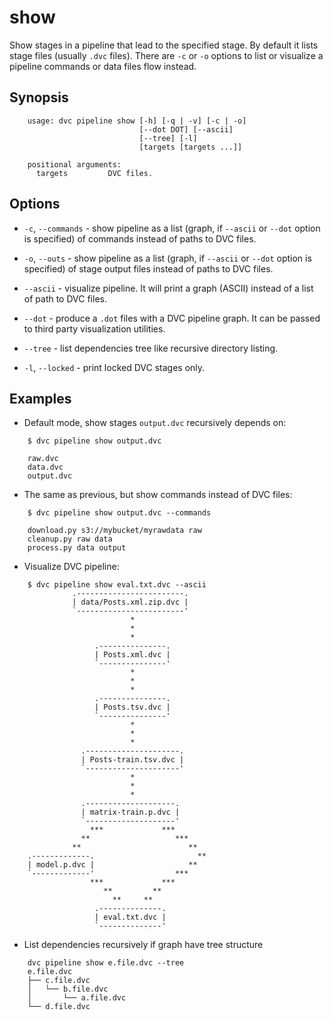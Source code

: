 # show

Show stages in a pipeline that lead to the specified stage. By default it lists
stage files (usually `.dvc` files). There are `-c` or `-o` options to list or
visualize a pipeline commands or data files flow instead.

## Synopsis

```usage
    usage: dvc pipeline show [-h] [-q | -v] [-c | -o]
                             [--dot DOT] [--ascii]
                             [--tree] [-l]
                             [targets [targets ...]]

    positional arguments:
      targets         DVC files.
```

## Options

* `-c`, `--commands` - show pipeline as a list (graph, if `--ascii` or `--dot`
option is specified) of commands instead of paths to DVC files.

* `-o`, `--outs` - show pipeline as a list (graph, if `--ascii` or `--dot`
option is specified) of stage output files instead of paths to DVC files.

* `--ascii` - visualize pipeline. It will print a graph (ASCII) instead of a
list of path to DVC files.

* `--dot` - produce a `.dot` files with a DVC pipeline graph. It can be passed
to third party visualization utilities.

* `--tree` - list dependencies tree like recursive directory listing.

* `-l`, `--locked` - print locked DVC stages only.


## Examples

* Default mode, show stages `output.dvc` recursively depends on:

```dvc
    $ dvc pipeline show output.dvc

    raw.dvc
    data.dvc
    output.dvc
```

* The same as previous, but show commands instead of DVC files:

```dvc
    $ dvc pipeline show output.dvc --commands

    download.py s3://mybucket/myrawdata raw
    cleanup.py raw data
    process.py data output
```

* Visualize DVC pipeline:

```dvc
    $ dvc pipeline show eval.txt.dvc --ascii
              .------------------------.
              | data/Posts.xml.zip.dvc |
              `------------------------'
                           *
                           *
                           *
                   .---------------.
                   | Posts.xml.dvc |
                   `---------------'
                           *
                           *
                           *
                   .---------------.
                   | Posts.tsv.dvc |
                   `---------------'
                           *
                           *
                           *
                .---------------------.
                | Posts-train.tsv.dvc |
                `---------------------'
                           *
                           *
                           *
                .--------------------.
                | matrix-train.p.dvc |
                `--------------------'
                  ***             ***
                **                   ***
              **                        **
    .-------------.                       **
    | model.p.dvc |                     **
    `-------------'                  ***
                  ***             ***
                     **         **
                       **     **
                   .--------------.
                   | eval.txt.dvc |
                   `--------------'
```

* List dependencies recursively if graph have tree structure

```dvc
    dvc pipeline show e.file.dvc --tree
    e.file.dvc
    ├── c.file.dvc
    │   └── b.file.dvc
    │       └── a.file.dvc
    └── d.file.dvc
```
